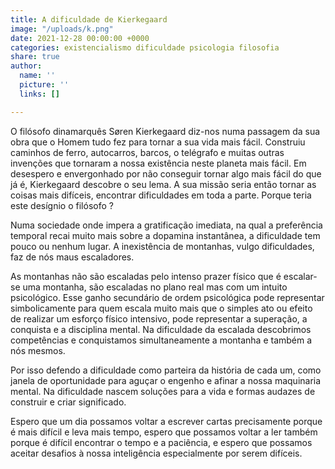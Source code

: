 ```yaml
---
title: A dificuldade de Kierkegaard
image: "/uploads/k.png"
date: 2021-12-28 00:00:00 +0000
categories: existencialismo dificuldade psicologia filosofia
share: true
author:
  name: ''
  picture: ''
  links: []

---
```

O filósofo dinamarquês Søren Kierkegaard diz-nos numa passagem da sua obra que o Homem tudo fez para tornar a sua vida mais fácil. Construiu caminhos de ferro, autocarros, barcos, o telégrafo e muitas outras invenções que tornaram a nossa existência neste planeta mais fácil. Em desespero e envergonhado por não conseguir tornar algo mais fácil do que já é, Kierkegaard descobre o seu lema. A sua missão seria então tornar as coisas mais difíceis, encontrar dificuldades em toda a parte. Porque teria este desígnio o filósofo ?

Numa sociedade onde impera a gratificação imediata, na qual a preferência temporal recai muito mais sobre a dopamina instantânea, a dificuldade tem pouco ou nenhum lugar. A inexistência de montanhas, vulgo dificuldades, faz de nós maus escaladores.

As montanhas não são escaladas pelo intenso prazer físico que é escalar-se uma montanha, são escaladas no plano real mas com um intuito psicológico. Esse ganho secundário de ordem psicológica pode representar simbolicamente para quem escala muito mais que o simples ato ou efeito de realizar um esforço físico intensivo, pode representar a superação, a conquista e a disciplina mental. Na dificuldade da escalada descobrimos competências e conquistamos simultaneamente a montanha e também a nós mesmos.

Por isso defendo a dificuldade como parteira da história de cada um, como janela de oportunidade para aguçar o engenho e afinar a nossa maquinaria mental. Na dificuldade nascem soluções para a vida e formas audazes de construir e criar significado.

Espero que um dia possamos voltar a escrever cartas precisamente porque é mais difícil e leva mais tempo, espero que possamos voltar a ler também porque é difícil encontrar o tempo e a paciência, e espero que possamos aceitar desafios à nossa inteligência especialmente por serem difíceis.